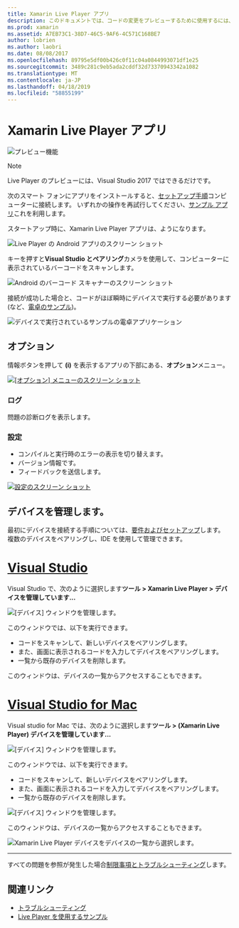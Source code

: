```yaml
---
title: Xamarin Live Player アプリ
description: このドキュメントでは、コードの変更をプレビューするために使用するには、アプリがデバイスで live Xamarin Live Player について説明します。 これは、セットアップ、サンプル、ログ、デバイスの管理の設定について説明します。
ms.prod: xamarin
ms.assetid: A7EB73C1-38D7-46C5-9AF6-4C571C168BE7
author: lobrien
ms.author: laobri
ms.date: 08/08/2017
ms.openlocfilehash: 89795e5df00b426c0f11c04a0844993071df1e25
ms.sourcegitcommit: 3489c281c9eb5ada2cddf32d73370943342a1082
ms.translationtype: MT
ms.contentlocale: ja-JP
ms.lasthandoff: 04/18/2019
ms.locfileid: "58855199"
---
```

# <a name="xamarin-live-player-app"></a>Xamarin Live Player アプリ

![プレビュー機能](~/media/shared/preview.png)

> [!NOTE]
> Live Player のプレビューには、Visual Studio 2017 ではできるだけです。

次のスマート フォンにアプリをインストールすると、[セットアップ手順](~/tools/live-player/install.md)コンピューターに接続します。 いずれかの操作を再試行してください、[サンプル アプリ](~/tools/live-player/samples.md)これを利用します。

スタートアップ時に、Xamarin Live Player アプリは、ようになります。

![Live Player の Android アプリのスクリーン ショット](player-images/app-android-sml.png)

キーを押すと**Visual Studio とペアリング**カメラを使用して、コンピューターに表示されているバーコードをスキャンします。

![Android のバーコード スキャナーのスクリーン ショット](player-images/scan-android-sml.png)

接続が成功した場合と、コードがほぼ瞬時にデバイスで実行する必要があります (など、[電卓のサンプル](https://developer.xamarin.com/samples/mobile/LivePlayer/BasicCalculator))。

![デバイスで実行されているサンプルの電卓アプリケーション](player-images/basic-calculator-sml.png)

## <a name="options"></a>オプション

情報ボタンを押して **(i)** を表示するアプリの下部にある、**オプション**メニュー。

[![[オプション] メニューのスクリーン ショット](player-images/options-sml.png)](player-images/options.png#lightbox)

### <a name="logs"></a>ログ

問題の診断ログを表示します。

### <a name="settings"></a>設定

- コンパイルと実行時のエラーの表示を切り替えます。
- バージョン情報です。
- フィードバックを送信します。

[![設定のスクリーン ショット](player-images/settings-sml.png)](player-images/settings.png#lightbox)

## <a name="managing-devices"></a>デバイスを管理します。

最初にデバイスを接続する手順については、[要件およびセットアップ](~/tools/live-player/install.md)します。 複数のデバイスをペアリングし、IDE を使用して管理できます。

# <a name="visual-studiotabwindows"></a>[Visual Studio](#tab/windows)

Visual Studio で、次のように選択します**ツール > Xamarin Live Player > デバイスを管理しています...**

![[デバイス] ウィンドウを管理します。](player-images/manage-tools-menu-vs.png)

このウィンドウでは、以下を実行できます。

- コードをスキャンして、新しいデバイスをペアリングします。
- また、画面に表示されるコードを入力してデバイスをペアリングします。
- 一覧から既存のデバイスを削除します。

このウィンドウは、デバイスの一覧からアクセスすることもできます。

# <a name="visual-studio-for-mactabmacos"></a>[Visual Studio for Mac](#tab/macos)

Visual studio for Mac では、次のように選択します**ツール > (Xamarin Live Player) デバイスを管理しています...**

![[デバイス] ウィンドウを管理します。](player-images/manage-tools-menu.png)

このウィンドウでは、以下を実行できます。

- コードをスキャンして、新しいデバイスをペアリングします。
- また、画面に表示されるコードを入力してデバイスをペアリングします。
- 一覧から既存のデバイスを削除します。

![[デバイス] ウィンドウを管理します。](player-images/manage.png)

このウィンドウは、デバイスの一覧からアクセスすることもできます。

![Xamarin Live Player デバイスをデバイスの一覧から選択します。](player-images/manage-device-menu.png)

-----

すべての問題を参照が発生した場合[制限事項とトラブルシューティング](~/tools/live-player/troubleshooting.md)します。

## <a name="related-links"></a>関連リンク

- [トラブルシューティング](~/tools/live-player/troubleshooting.md)
- [Live Player を使用するサンプル](https://developer.xamarin.com/samples/xamarin-live-player/all/)
